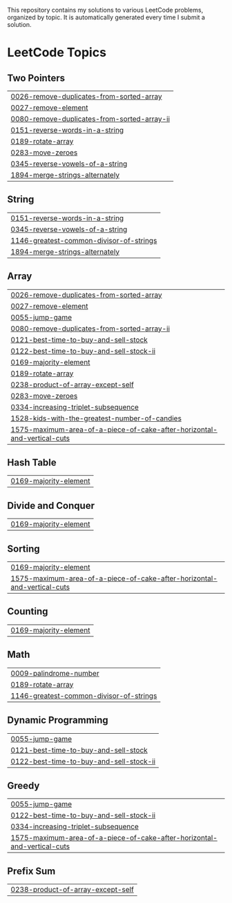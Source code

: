This repository contains my solutions to various LeetCode problems, organized by topic. It is automatically generated every time I submit a solution.
<!---LeetCode Topics Start-->
# LeetCode Topics
## Two Pointers
|  |
| ------- |
| [0026-remove-duplicates-from-sorted-array](https://github.com/aleksi613/LeetCode/tree/master/0026-remove-duplicates-from-sorted-array) |
| [0027-remove-element](https://github.com/aleksi613/LeetCode/tree/master/0027-remove-element) |
| [0080-remove-duplicates-from-sorted-array-ii](https://github.com/aleksi613/LeetCode/tree/master/0080-remove-duplicates-from-sorted-array-ii) |
| [0151-reverse-words-in-a-string](https://github.com/aleksi613/LeetCode/tree/master/0151-reverse-words-in-a-string) |
| [0189-rotate-array](https://github.com/aleksi613/LeetCode/tree/master/0189-rotate-array) |
| [0283-move-zeroes](https://github.com/aleksi613/LeetCode/tree/master/0283-move-zeroes) |
| [0345-reverse-vowels-of-a-string](https://github.com/aleksi613/LeetCode/tree/master/0345-reverse-vowels-of-a-string) |
| [1894-merge-strings-alternately](https://github.com/aleksi613/LeetCode/tree/master/1894-merge-strings-alternately) |
## String
|  |
| ------- |
| [0151-reverse-words-in-a-string](https://github.com/aleksi613/LeetCode/tree/master/0151-reverse-words-in-a-string) |
| [0345-reverse-vowels-of-a-string](https://github.com/aleksi613/LeetCode/tree/master/0345-reverse-vowels-of-a-string) |
| [1146-greatest-common-divisor-of-strings](https://github.com/aleksi613/LeetCode/tree/master/1146-greatest-common-divisor-of-strings) |
| [1894-merge-strings-alternately](https://github.com/aleksi613/LeetCode/tree/master/1894-merge-strings-alternately) |
## Array
|  |
| ------- |
| [0026-remove-duplicates-from-sorted-array](https://github.com/aleksi613/LeetCode/tree/master/0026-remove-duplicates-from-sorted-array) |
| [0027-remove-element](https://github.com/aleksi613/LeetCode/tree/master/0027-remove-element) |
| [0055-jump-game](https://github.com/aleksi613/LeetCode/tree/master/0055-jump-game) |
| [0080-remove-duplicates-from-sorted-array-ii](https://github.com/aleksi613/LeetCode/tree/master/0080-remove-duplicates-from-sorted-array-ii) |
| [0121-best-time-to-buy-and-sell-stock](https://github.com/aleksi613/LeetCode/tree/master/0121-best-time-to-buy-and-sell-stock) |
| [0122-best-time-to-buy-and-sell-stock-ii](https://github.com/aleksi613/LeetCode/tree/master/0122-best-time-to-buy-and-sell-stock-ii) |
| [0169-majority-element](https://github.com/aleksi613/LeetCode/tree/master/0169-majority-element) |
| [0189-rotate-array](https://github.com/aleksi613/LeetCode/tree/master/0189-rotate-array) |
| [0238-product-of-array-except-self](https://github.com/aleksi613/LeetCode/tree/master/0238-product-of-array-except-self) |
| [0283-move-zeroes](https://github.com/aleksi613/LeetCode/tree/master/0283-move-zeroes) |
| [0334-increasing-triplet-subsequence](https://github.com/aleksi613/LeetCode/tree/master/0334-increasing-triplet-subsequence) |
| [1528-kids-with-the-greatest-number-of-candies](https://github.com/aleksi613/LeetCode/tree/master/1528-kids-with-the-greatest-number-of-candies) |
| [1575-maximum-area-of-a-piece-of-cake-after-horizontal-and-vertical-cuts](https://github.com/aleksi613/LeetCode/tree/master/1575-maximum-area-of-a-piece-of-cake-after-horizontal-and-vertical-cuts) |
## Hash Table
|  |
| ------- |
| [0169-majority-element](https://github.com/aleksi613/LeetCode/tree/master/0169-majority-element) |
## Divide and Conquer
|  |
| ------- |
| [0169-majority-element](https://github.com/aleksi613/LeetCode/tree/master/0169-majority-element) |
## Sorting
|  |
| ------- |
| [0169-majority-element](https://github.com/aleksi613/LeetCode/tree/master/0169-majority-element) |
| [1575-maximum-area-of-a-piece-of-cake-after-horizontal-and-vertical-cuts](https://github.com/aleksi613/LeetCode/tree/master/1575-maximum-area-of-a-piece-of-cake-after-horizontal-and-vertical-cuts) |
## Counting
|  |
| ------- |
| [0169-majority-element](https://github.com/aleksi613/LeetCode/tree/master/0169-majority-element) |
## Math
|  |
| ------- |
| [0009-palindrome-number](https://github.com/aleksi613/LeetCode/tree/master/0009-palindrome-number) |
| [0189-rotate-array](https://github.com/aleksi613/LeetCode/tree/master/0189-rotate-array) |
| [1146-greatest-common-divisor-of-strings](https://github.com/aleksi613/LeetCode/tree/master/1146-greatest-common-divisor-of-strings) |
## Dynamic Programming
|  |
| ------- |
| [0055-jump-game](https://github.com/aleksi613/LeetCode/tree/master/0055-jump-game) |
| [0121-best-time-to-buy-and-sell-stock](https://github.com/aleksi613/LeetCode/tree/master/0121-best-time-to-buy-and-sell-stock) |
| [0122-best-time-to-buy-and-sell-stock-ii](https://github.com/aleksi613/LeetCode/tree/master/0122-best-time-to-buy-and-sell-stock-ii) |
## Greedy
|  |
| ------- |
| [0055-jump-game](https://github.com/aleksi613/LeetCode/tree/master/0055-jump-game) |
| [0122-best-time-to-buy-and-sell-stock-ii](https://github.com/aleksi613/LeetCode/tree/master/0122-best-time-to-buy-and-sell-stock-ii) |
| [0334-increasing-triplet-subsequence](https://github.com/aleksi613/LeetCode/tree/master/0334-increasing-triplet-subsequence) |
| [1575-maximum-area-of-a-piece-of-cake-after-horizontal-and-vertical-cuts](https://github.com/aleksi613/LeetCode/tree/master/1575-maximum-area-of-a-piece-of-cake-after-horizontal-and-vertical-cuts) |
## Prefix Sum
|  |
| ------- |
| [0238-product-of-array-except-self](https://github.com/aleksi613/LeetCode/tree/master/0238-product-of-array-except-self) |
<!---LeetCode Topics End-->
